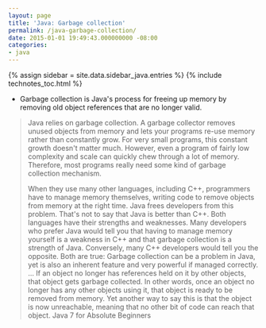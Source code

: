 ```yaml
---
layout: page
title: 'Java: Garbage collection'
permalink: /java-garbage-collection/
date: 2015-01-01 19:49:43.000000000 -08:00
categories:
- java
---
```

{% assign sidebar = site.data.sidebar_java.entries %}
{% include technotes_toc.html %}
* Garbage collection is Java's process for freeing up memory by removing old object references that are no longer valid.

> Java relies on garbage collection. A garbage collector removes unused objects from memory and lets your programs re-use memory rather than constantly grow. For very small programs, this constant growth doesn't matter much. However, even a program of fairly low complexity and scale can quickly chew through a lot of memory. Therefore, most programs really need some kind of garbage collection mechanism.
>
> When they use many other languages, including C++, programmers have to manage memory themselves, writing code to remove objects from memory at the right time. Java frees developers from this problem. That's not to say that Java is better than C++. Both languages have their strengths and weaknesses. Many developers who prefer Java would tell you that having to manage memory yourself is a weakness in C++ and that garbage collection is a strength of Java. Conversely, many C++ developers would tell you the opposite. Both are true: Garbage collection can be a problem in Java, yet is also an inherent feature and very powerful if managed correctly.
>  ...
>  If an object no longer has references held on it by other objects, that object gets garbage collected. In other words, once an object no longer has any other objects using it, that object is ready to be removed from memory. Yet another way to say this is that the object is now unreachable, meaning that no other bit of code can reach that object.
>  Java 7 for Absolute Beginners